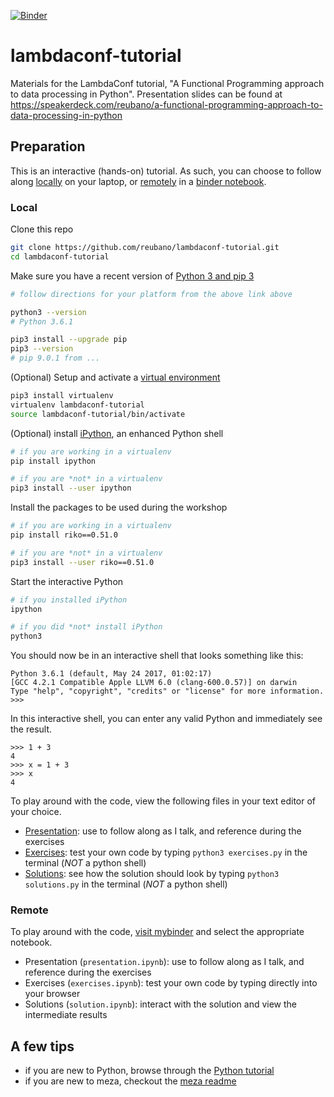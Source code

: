 [![Binder](http://mybinder.org/badge.svg)](http://beta.mybinder.org/v2/gh/reubano/lambdaconf-tutorial/master)

# lambdaconf-tutorial

Materials for the LambdaConf tutorial, "A Functional Programming approach to data  processing in Python".
Presentation slides can be found at https://speakerdeck.com/reubano/a-functional-programming-approach-to-data-processing-in-python

## Preparation

This is an interactive (hands-on) tutorial. As such, you can choose to follow along [locally](#local) on your laptop, or [remotely](#remote) in a [binder notebook](http://beta.mybinder.org/v2/gh/reubano/lambdaconf-tutorial/master).

### Local

Clone this repo

```bash
git clone https://github.com/reubano/lambdaconf-tutorial.git
cd lambdaconf-tutorial
```

Make sure you have a recent version of [Python 3 and pip 3](http://docs.python-guide.org/en/latest/starting/installation/)

```bash
# follow directions for your platform from the above link above

python3 --version
# Python 3.6.1

pip3 install --upgrade pip
pip3 --version
# pip 9.0.1 from ...
```

(Optional) Setup and activate a [virtual environment](http://docs.python-guide.org/en/latest/dev/virtualenvs/#virtualenvironments-ref)

```bash
pip3 install virtualenv
virtualenv lambdaconf-tutorial
source lambdaconf-tutorial/bin/activate
```

(Optional) install [iPython](https://ipython.readthedocs.io/en/stable/interactive/tutorial.html#the-four-most-helpful-commands), an enhanced Python shell

```bash
# if you are working in a virtualenv
pip install ipython

# if you are *not* in a virtualenv
pip3 install --user ipython
```

Install the packages to be used during the workshop

```bash
# if you are working in a virtualenv
pip install riko==0.51.0

# if you are *not* in a virtualenv
pip3 install --user riko==0.51.0
```

Start the interactive Python

```bash
# if you installed iPython
ipython

# if you did *not* install iPython
python3
```

You should now be in an interactive shell that looks something like this:

```
Python 3.6.1 (default, May 24 2017, 01:02:17)
[GCC 4.2.1 Compatible Apple LLVM 6.0 (clang-600.0.57)] on darwin
Type "help", "copyright", "credits" or "license" for more information.
>>>
```

In this interactive shell, you can enter any valid Python and immediately see the result.

```
>>> 1 + 3
4
>>> x = 1 + 3
>>> x
4
```

To play around with the code, view the following files in your text editor of your choice.

- [Presentation](https://github.com/reubano/lambdaconf-tutorial/blob/master/presentation.py): use to follow along as I talk, and reference during the exercises
- [Exercises](https://github.com/reubano/lambdaconf-tutorial/blob/master/exercises.py): test your own code by typing `python3 exercises.py` in the terminal (*NOT* a python shell)
- [Solutions](https://github.com/reubano/lambdaconf-tutorial/blob/master/solutions.py): see how the solution should look by typing `python3 solutions.py` in the terminal (*NOT* a python shell)

### Remote

To play around with the code, [visit mybinder](http://beta.mybinder.org/v2/gh/reubano/lambdaconf-tutorial/master) and select the appropriate notebook.

- Presentation (`presentation.ipynb`): use to follow along as I talk, and reference during the exercises
- Exercises (`exercises.ipynb`): test your own code by typing directly into your browser
- Solutions (`solution.ipynb`): interact with the solution and view the intermediate results

## A few tips

- if you are new to Python, browse through the [Python tutorial](https://docs.python.org/3.6/tutorial/index.html)
- if you are new to meza, checkout the [meza readme](https://github.com/reubano/meza/blob/master/README.rst#hello-world)
